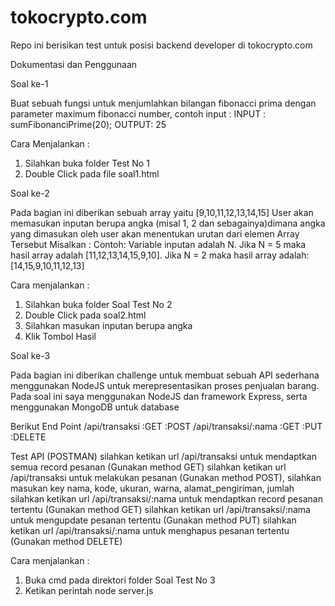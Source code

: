# tokocrypto.com
Repo ini berisikan test untuk posisi backend developer di tokocrypto.com

Dokumentasi dan Penggunaan

Soal ke-1 

Buat sebuah fungsi untuk menjumlahkan bilangan fibonacci prima
dengan parameter maximum fibonacci number, contoh input :
INPUT :
sumFibonanciPrime(20);
OUTPUT:
25

Cara Menjalankan :
1. Silahkan buka folder Test No 1
2. Double Click pada file soal1.html


Soal ke-2

Pada bagian ini diberikan sebuah array yaitu [9,10,11,12,13,14,15]
User akan memasukan inputan berupa angka (misal 1, 2 dan sebagainya)dimana angka yang dimasukan oleh user akan menentukan urutan dari elemen Array Tersebut
Misalkan : Contoh: Variable inputan adalah N.
Jika N = 5 maka hasil array adalah [11,12,13,14,15,9,10].
Jika N = 2 maka hasil array adalah: [14,15,9,10,11,12,13]

Cara menjalankan :
1. Silahkan buka folder Soal Test No 2
2. Double Click pada soal2.html
3. Silahkan masukan inputan berupa angka 
4. Klik Tombol Hasil

Soal ke-3

Pada bagian ini diberikan challenge untuk membuat sebuah API sederhana menggunakan NodeJS untuk merepresentasikan proses penjualan barang. 
Pada soal ini saya menggunakan NodeJS dan framework Express, serta menggunakan MongoDB untuk database 

Berikut End Point 
/api/transaksi :GET :POST
/api/transaksi/:nama :GET :PUT :DELETE

Test API (POSTMAN)
silahkan ketikan url /api/transaksi untuk mendaptkan semua record pesanan (Gunakan method GET)
silahkan ketikan url /api/transaksi untuk melakukan pesanan (Gunakan method POST), silahkan masukan key nama, kode, ukuran, warna, alamat_pengiriman, jumlah
silahkan ketikan url /api/transaksi/:nama untuk mendaptkan record pesanan tertentu (Gunakan method GET)
silahkan ketikan url /api/transaksi/:nama untuk mengupdate pesanan tertentu (Gunakan method PUT)
silahkan ketikan url /api/transaksi/:nama untuk menghapus pesanan tertentu (Gunakan method DELETE)

Cara menjalankan : 
1. Buka cmd pada direktori folder Soal Test No 3
2. Ketikan perintah node server.js
